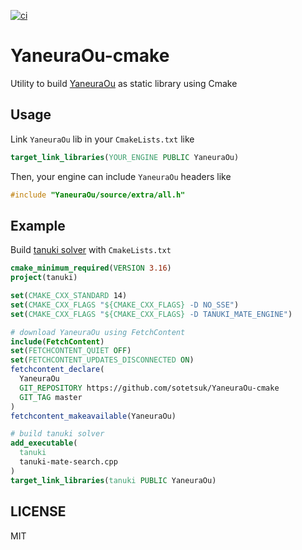 [![ci](https://github.com/sotetsuk/YaneuraOu-cmake/actions/workflows/ci.yml/badge.svg)](https://github.com/sotetsuk/YaneuraOu-cmake/actions/workflows/ci.yml)

# YaneuraOu-cmake

Utility to build [YaneuraOu](https://github.com/yaneurao/YaneuraOu) as static library using Cmake

## Usage

Link `YaneuraOu` lib in your `CmakeLists.txt` like 

```cmake
target_link_libraries(YOUR_ENGINE PUBLIC YaneuraOu)
```

Then, your engine can include `YaneuraOu` headers like

```cpp
#include "YaneuraOu/source/extra/all.h"
```

## Example

Build [tanuki solver](https://github.com/yaneurao/YaneuraOu/blob/master/source/engine/tanuki-mate-engine/tanuki-mate-search.cpp) with `CmakeLists.txt`

```cmake
cmake_minimum_required(VERSION 3.16)
project(tanuki)

set(CMAKE_CXX_STANDARD 14)
set(CMAKE_CXX_FLAGS "${CMAKE_CXX_FLAGS} -D NO_SSE")
set(CMAKE_CXX_FLAGS "${CMAKE_CXX_FLAGS} -D TANUKI_MATE_ENGINE")

# download YaneuraOu using FetchContent
include(FetchContent)
set(FETCHCONTENT_QUIET OFF)
set(FETCHCONTENT_UPDATES_DISCONNECTED ON)
fetchcontent_declare(
  YaneuraOu
  GIT_REPOSITORY https://github.com/sotetsuk/YaneuraOu-cmake
  GIT_TAG master
)
fetchcontent_makeavailable(YaneuraOu)

# build tanuki solver
add_executable(
  tanuki
  tanuki-mate-search.cpp
)
target_link_libraries(tanuki PUBLIC YaneuraOu)
```

## LICENSE

MIT
